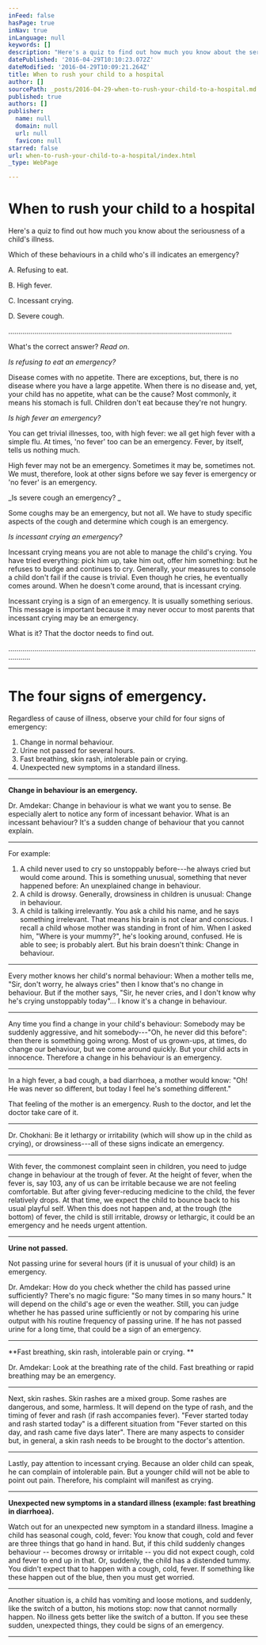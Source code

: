```yaml
---
inFeed: false
hasPage: true
inNav: true
inLanguage: null
keywords: []
description: "Here's a quiz to find out how much you know about the seriousness of a child’s illness. "
datePublished: '2016-04-29T10:10:23.072Z'
dateModified: '2016-04-29T10:09:21.264Z'
title: When to rush your child to a hospital
author: []
sourcePath: _posts/2016-04-29-when-to-rush-your-child-to-a-hospital.md
published: true
authors: []
publisher:
  name: null
  domain: null
  url: null
  favicon: null
starred: false
url: when-to-rush-your-child-to-a-hospital/index.html
_type: WebPage

---
```

# When to rush your child to a hospital

Here's a quiz to find out how much you know about the seriousness of a child's illness. 

Which of these behaviours in a child who's ill indicates an emergency?

A. Refusing to eat.

B. High fever.

C. Incessant crying.

D. Severe cough.

................................................................................................................

What's the correct answer? _Read on_.

_Is refusing to eat an emergency?_

Disease comes with no appetite. There are exceptions, but, there is no disease where you have a large appetite. When there is no disease and, yet, your child has no appetite, what can be the cause? Most commonly, it means his stomach is full. Children don't eat because they're not hungry.

_Is high fever an emergency?_

You can get trivial illnesses, too, with high fever: we all get high fever with a simple flu. At times, 'no fever' too can be an emergency. Fever, by itself, tells us nothing much. 

High fever may not be an emergency. Sometimes it may be, sometimes not. We must, therefore, look at other signs before we say fever is emergency or 'no fever' is an emergency.

_Is severe cough an emergency? _

Some coughs may be an emergency, but not all. We have to study specific aspects of the cough and determine which cough is an emergency.

_Is incessant crying an emergency?_

Incessant crying means you are not able to manage the child's crying. You have tried everything: pick him up, take him out, offer him something: but he refuses to budge and continues to cry. Generally, your measures to console a child don't fail if the cause is trivial. Even though he cries, he eventually comes around. When he doesn't come around, that is incessant crying.

Incessant crying is a sign of an emergency. It is usually something serious. This message is important because it may never occur to most parents that incessant crying may be an emergency.

What is it? That the doctor needs to find out. 

.......................................................................................................................................

****

# The four signs of emergency. 

Regardless of cause of illness, observe your child for four signs of emergency: 

1. Change in normal behaviour.
2. Urine not passed for several hours.
3. Fast breathing, skin rash, intolerable pain or crying. 
4. Unexpected new symptoms in a standard illness.

****

**Change in behaviour is an emergency.**

Dr. Amdekar: Change in behaviour is what we want you to sense. Be especially alert to notice any form of incessant behavior. What is an incessant behaviour? It's a sudden change of behaviour that you cannot explain. 

****

For example:

1. A child never used to cry so unstoppably before---he always cried but would come around. This is something unusual, something that never happened before: An unexplained change in behaviour. 
2. A child is drowsy. Generally, drowsiness in children is unusual: Change in behaviour. 
3. A child is talking irrelevantly. You ask a child his name, and he says something irrelevant. That means his brain is not clear and conscious. I recall a child whose mother was standing in front of him. When I asked him, "Where is your mummy?", he's looking around, confused. He is able to see; is probably alert. But his brain doesn't think: Change in behaviour. 

****

Every mother knows her child's normal behaviour: When a mother tells me, "Sir, don't worry, he always cries" then I know that's no change in behaviour. But if the mother says, "Sir, he never cries, and I don't know why he's crying unstoppably today"... I know it's a change in behaviour. 

****

Any time you find a change in your child's behaviour: Somebody may be suddenly aggressive, and hit somebody---"Oh, he never did this before": then there is something going wrong. Most of us grown-ups, at times, do change our behaviour, but we come around quickly. But your child acts in innocence. Therefore a change in his behaviour is an emergency.

****

In a high fever, a bad cough, a bad diarrhoea, a mother would know: "Oh! He was never so different, but today I feel he's something different." 

That feeling of the mother is an emergency. Rush to the doctor, and let the doctor take care of it.

****

Dr. Chokhani: Be it lethargy or irritability (which will show up in the child as crying), or drowsiness---all of these signs indicate an emergency. 

****

With fever, the commonest complaint seen in children, you need to judge change in behaviour at the trough of fever. At the height of fever, when the fever is, say 103, any of us can be irritable because we are not feeling comfortable. But after giving fever-reducing medicine to the child, the fever relatively drops. At that time, we expect the child to bounce back to his usual playful self. When this does not happen and, at the trough (the bottom) of fever, the child is still irritable, drowsy or lethargic, it could be an emergency and he needs urgent attention. 

****

**Urine not passed.**

Not passing urine for several hours (if it is unusual of your child) is an emergency.

Dr. Amdekar: How do you check whether the child has passed urine sufficiently? There's no magic figure: "So many times in so many hours." It will depend on the child's age or even the weather. Still, you can judge whether he has passed urine sufficiently or not by comparing his urine output with his routine frequency of passing urine. If he has not passed urine for a long time, that could be a sign of an emergency. 

****

**Fast breathing, skin rash, intolerable pain or crying. **

Dr. Amdekar: Look at the breathing rate of the child. Fast breathing or rapid breathing may be an emergency. 

****

Next, skin rashes. Skin rashes are a mixed group. Some rashes are dangerous, and some, harmless. It will depend on the type of rash, and the timing of fever and rash (if rash accompanies fever). "Fever started today and rash started today" is a different situation from "Fever started on this day, and rash came five days later". There are many aspects to consider but, in general, a skin rash needs to be brought to the doctor's attention. 

****

Lastly, pay attention to incessant crying. Because an older child can speak, he can complain of intolerable pain. But a younger child will not be able to point out pain. Therefore, his complaint will manifest as crying. 

****

**Unexpected new symptoms in a standard illness (example: fast breathing in diarrhoea).**

Watch out for an unexpected new symptom in a standard illness. Imagine a child has seasonal cough, cold, fever: You know that cough, cold and fever are three things that go hand in hand. But, if this child suddenly changes behaviour -- becomes drowsy or irritable -- you did not expect cough, cold and fever to end up in that. Or, suddenly, the child has a distended tummy. You didn't expect that to happen with a cough, cold, fever. If something like these happen out of the blue, then you must get worried. 

****

Another situation is, a child has vomiting and loose motions, and suddenly, like the switch of a button, his motions stop: now that cannot normally happen. No illness gets better like the switch of a button. If you see these sudden, unexpected things, they could be signs of an emergency.

****